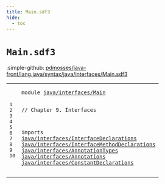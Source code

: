 ```yaml
---
title: Main.sdf3
hide:
  - toc
---
```


# `Main.sdf3`

:simple-github: [pdmosses/java-front/lang.java/syntax/java/interfaces/Main.sdf3]

[pdmosses/java-front/lang.java/syntax/java/interfaces/Main.sdf3]: https://github.com/pdmosses/java-front/blob/master/lang.java/syntax/java/interfaces/Main.sdf3 "The source file on GitHub"

<div class="sdf3"><table class="highlighttable"><tbody><tr><td class="linenos"><div class="linenodiv"><pre><span></span>1
2
3
4
5
6
7
8
9
10
</pre></div></td>
<td class="code"><pre><code><span class="keyword">module</span> <a href="../../Main.sdf3/#java/interfaces/Main_124_144" id="java/interfaces/Main_7_27" title="Referenced at ../../Main.sdf3 line 9">java/interfaces/Main</a>

<span class="layout">// Chapter 9. Interfaces</span>

<span class="keyword">imports</span>
  <a href="../InterfaceDeclarations.sdf3/#java/interfaces/InterfaceDeclarations_7_44" id="java/interfaces/InterfaceDeclarations_65_102" title="Defined at ../InterfaceDeclarations.sdf3 line 1">java/interfaces/InterfaceDeclarations</a>
  <a href="../InterfaceMethodDeclarations.sdf3/#java/interfaces/InterfaceMethodDeclarations_7_50" id="java/interfaces/InterfaceMethodDeclarations_105_148" title="Defined at ../InterfaceMethodDeclarations.sdf3 line 1">java/interfaces/InterfaceMethodDeclarations</a>
  <a href="../AnnotationTypes.sdf3/#java/interfaces/AnnotationTypes_7_38" id="java/interfaces/AnnotationTypes_151_182" title="Defined at ../AnnotationTypes.sdf3 line 1">java/interfaces/AnnotationTypes</a>
  <a href="../Annotations.sdf3/#java/interfaces/Annotations_7_34" id="java/interfaces/Annotations_185_212" title="Defined at ../Annotations.sdf3 line 1">java/interfaces/Annotations</a>
  <a href="../ConstantDeclarations.sdf3/#java/interfaces/ConstantDeclarations_7_43" id="java/interfaces/ConstantDeclarations_215_251" title="Defined at ../ConstantDeclarations.sdf3 line 1">java/interfaces/ConstantDeclarations</a>
</code></pre></td></tr></tbody></table></div>